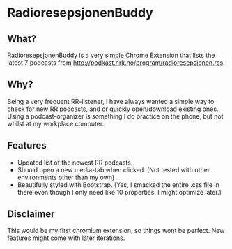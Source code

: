 # RadioresepsjonenBuddy

## What?

RadioresepsjonenBuddy is a very simple Chrome Extension that lists the
latest 7 podcasts from http://podkast.nrk.no/program/radioresepsjonen.rss.

## Why?

Being a very frequent RR-listener, I have always wanted a simple way to
check for new RR podcasts, and or quickly open/download existing ones.
Using a podcast-organizer is something I do practice on the phone, but not
whilst at my workplace computer.

## Features

- Updated list of the newest RR podcasts.
- Should open a new media-tab when clicked. (Not tested with other environments other than my own)
- Beautifully styled with Bootstrap. (Yes, I smacked the entire .css file in there even though I only need like 10 properties. I might optimize later.)

## Disclaimer

This would be my first chromium extension, so things wont be perfect. New features might come with later iterations.
